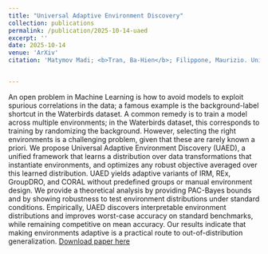 ```yaml
---
title: "Universal Adaptive Environment Discovery"
collection: publications
permalink: /publication/2025-10-14-uaed
excerpt: ''
date: 2025-10-14
venue: 'ArXiv'
citation: 'Matymov Madi; <b>Tran, Ba-Hien</b>; Filippone, Maurizio. Universal Adaptive Environment Discovery. ArXiv preprint, 2025.'


---
```

An open problem in Machine Learning is how to avoid models to exploit spurious correlations in the data; a famous example is the background-label shortcut in the Waterbirds dataset. A common remedy is to train a model across multiple environments; in the Waterbirds dataset, this corresponds to training by randomizing the background. However, selecting the right environments is a challenging problem, given that these are rarely known a priori. We propose Universal Adaptive Environment Discovery (UAED), a unified framework that learns a distribution over data transformations that instantiate environments, and optimizes any robust objective averaged over this learned distribution. UAED yields adaptive variants of IRM, REx, GroupDRO, and CORAL without predefined groups or manual environment design. We provide a theoretical analysis by providing PAC-Bayes bounds and by showing robustness to test environment distributions under standard conditions. Empirically, UAED discovers interpretable environment distributions and improves worst-case accuracy on standard benchmarks, while remaining competitive on mean accuracy. Our results indicate that making environments adaptive is a practical route to out-of-distribution generalization.
[Download paper here](https://arxiv.org/pdf/2510.12547)
